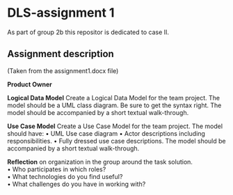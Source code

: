 # DLS-assignment 1
As part of group 2b this repositor is dedicated to case II.

## Assignment description
(Taken from the assignment1.docx file)

**Product Owner**

**Logical Data Model**
Create a Logical Data Model for the team project. The model should be a UML class diagram. Be sure to get the syntax right. 
The model should be accompanied by a short textual walk-through. 

**Use Case Model**
Create a Use Case Model for the team project. The model should have: 
•	UML Use case diagram 
•	Actor descriptions including responsibilities. 
•	Fully dressed use case descriptions. 
The model should be accompanied by a short textual walk-through. 

**Reflection** on organization in the group around the task solution.  
•	Who participates in which roles?  
•	What technologies do you find useful?  
•	What challenges do you have in working with? 

